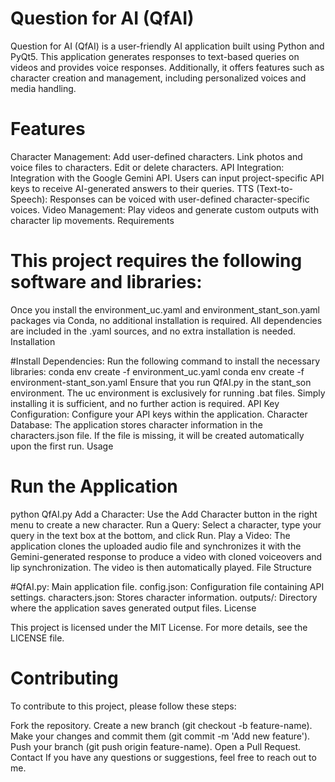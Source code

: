 

#  Question for AI (QfAI)

Question for AI (QfAI) is a user-friendly AI application built using Python and PyQt5. This application generates responses to text-based queries on videos and provides voice responses. Additionally, it offers features such as character creation and management, including personalized voices and media handling.

#  Features

Character Management:
Add user-defined characters.
Link photos and voice files to characters.
Edit or delete characters.
API Integration:
Integration with the Google Gemini API.
Users can input project-specific API keys to receive AI-generated answers to their queries.
TTS (Text-to-Speech):
Responses can be voiced with user-defined character-specific voices.
Video Management:
Play videos and generate custom outputs with character lip movements.
Requirements

#  This project requires the following software and libraries:

Once you install the environment_uc.yaml and environment_stant_son.yaml packages via Conda, no additional installation is required.
All dependencies are included in the .yaml sources, and no extra installation is needed.
Installation

#Install Dependencies:
Run the following command to install the necessary libraries:
conda env create -f environment_uc.yaml
conda env create -f environment-stant_son.yaml
Ensure that you run QfAI.py in the stant_son environment.
The uc environment is exclusively for running .bat files. Simply installing it is sufficient, and no further action is required.
API Key Configuration:
Configure your API keys within the application.
Character Database:
The application stores character information in the characters.json file. If the file is missing, it will be created automatically upon the first run.
Usage

#    Run the Application
python QfAI.py
Add a Character:
Use the Add Character button in the right menu to create a new character.
Run a Query:
Select a character, type your query in the text box at the bottom, and click Run.
Play a Video:
The application clones the uploaded audio file and synchronizes it with the Gemini-generated response to produce a video with cloned voiceovers and lip synchronization. The video is then automatically played.
File Structure

#QfAI.py: Main application file.
config.json: Configuration file containing API settings.
characters.json: Stores character information.
outputs/: Directory where the application saves generated output files.
License

This project is licensed under the MIT License. For more details, see the LICENSE file.

#    Contributing

To contribute to this project, please follow these steps:

Fork the repository.
Create a new branch (git checkout -b feature-name).
Make your changes and commit them (git commit -m 'Add new feature').
Push your branch (git push origin feature-name).
Open a Pull Request.
Contact
If you have any questions or suggestions, feel free to reach out to me.
